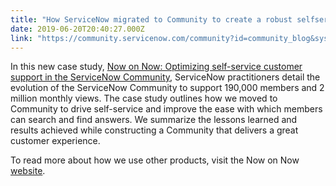 ```yaml
---
title: "How ServiceNow migrated to Community to create a robust selfservice customer support ecosystem"
date: 2019-06-20T20:40:27.000Z
link: "https://community.servicenow.com/community?id=community_blog&sys_id=8f0b2a53db42b3044abd5583ca961950"
---
```

<p>In this new case study, <a href="https://www.servicenow.com/content/dam/servicenow-assets/public/en-us/doc-type/resource-center/case-study/cs-community.pdf" rel="nofollow">Now on Now: Optimizing self-service customer support in the ServiceNow Community</a>, ServiceNow practitioners detail the evolution of the ServiceNow Community to support 190,000 members and 2 million monthly views. The case study outlines how we moved to Community to drive self-service and improve the ease with which members can search and find answers. We summarize the lessons learned and results achieved while constructing a Community that delivers a great customer experience.</p>
<p>To read more about how we use other products, visit the Now on Now <a href="https://www.servicenow.com/company/how-servicenow-uses-servicenow.html" rel="nofollow">website</a>.</p>